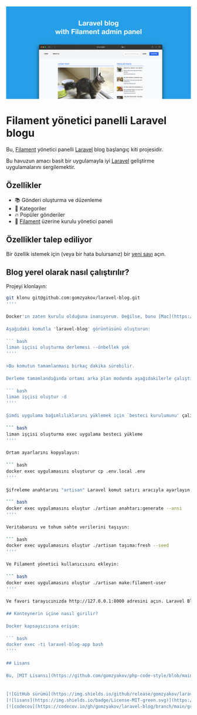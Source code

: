 ![Filament yönetici panelli Laravel blogu](./docs/social-preview-en.png)

# Filament yönetici panelli Laravel blogu

Bu, [Filament](https://filamentphp.com) yönetici panelli [Laravel](https://laravel.com) blog başlangıç kiti projesidir.

Bu havuzun amacı basit bir uygulamayla iyi [Laravel](https://laravel.com) geliştirme uygulamalarını sergilemektir.

## Özellikler

- 📚 Gönderi oluşturma ve düzenleme
- 🥑 Kategoriler
- :fire: Popüler gönderiler
- :hatched_chick: [Filament](https://filamentphp.com) üzerine kurulu yönetici paneli

## Özellikler talep ediliyor

Bir özellik istemek için (veya bir hata bulursanız) bir [yeni sayı](https://github.com/gomzyakov/laravel-blog/issues/new) açın.

## Blog yerel olarak nasıl çalıştırılır?

Projeyi klonlayın:

``` bash
git klonu git@github.com:gomzyakov/laravel-blog.git
''''

Docker'ın zaten kurulu olduğuna inanıyorum. Değilse, bunu [Mac](https://docs.docker.com/desktop/install/mac-install/), [Windows](https://docs.docker.com/desktop/install/windows) üzerinde yapın. -install/) veya [Linux](https://docs.docker.com/desktop/install/linux-install/).

Aşağıdaki komutla 'laravel-blog' görüntüsünü oluşturun:

``` bash
liman işçisi oluşturma derlemesi --önbellek yok
''''

>Bu komutun tamamlanması birkaç dakika sürebilir.

Derleme tamamlandığında ortamı arka plan modunda aşağıdakilerle çalıştırabilirsiniz:

``` bash
liman işçisi oluştur -d
''''

Şimdi uygulama bağımlılıklarını yüklemek için `besteci kurulumunu' çalıştıracağız:

``` bash
liman işçisi oluşturma exec uygulama besteci yükleme
''''

Ortam ayarlarını kopyalayın:

``` bash
docker exec uygulamasını oluşturur cp .env.local .env
''''

Şifreleme anahtarını "artisan" Laravel komut satırı aracıyla ayarlayın:

``` bash
docker exec uygulamasını oluştur ./artisan anahtarı:generate --ansi
''''

Veritabanını ve tohum sahte verilerini taşıyın:

``` bash
docker exec uygulamasını oluştur ./artisan taşıma:fresh --seed
''''

Ve Filament yönetici kullanıcısını ekleyin:

``` bash
docker exec uygulamasını oluştur ./artisan make:filament-user
''''

Ve favori tarayıcınızda http://127.0.0.1:8000 adresini açın. Laravel Blog'u kullanmaktan mutluluk duyuyoruz!

## Konteynerin içine nasıl girilir?

Docker kapsayıcısına erişim:

``` bash
docker exec -ti laravel-blog-app bash
''''

## Lisans

Bu, [MIT Lisansı](https://github.com/gomzyakov/php-code-style/blob/main/LICENSE) kapsamında lisanslanan açık kaynaklı bir yazılımdır.


[![GitHub sürümü](https://img.shields.io/github/release/gomzyakov/laravel-blog.svg)](https://github.com/gomzyakov/laravel-blog/releases/latest)
[![lisans](https://img.shields.io/badge/License-MIT-green.svg)](https://github.com/gomzyakov/laravel-blog/blob/development/LICENSE)
[![codecov](https://codecov.io/gh/gomzyakov/laravel-blog/branch/main/graph/badge.svg?token=4CYTVMVUYV)](https://codecov.io/gh/gomzyakov/ laravel-blogu)